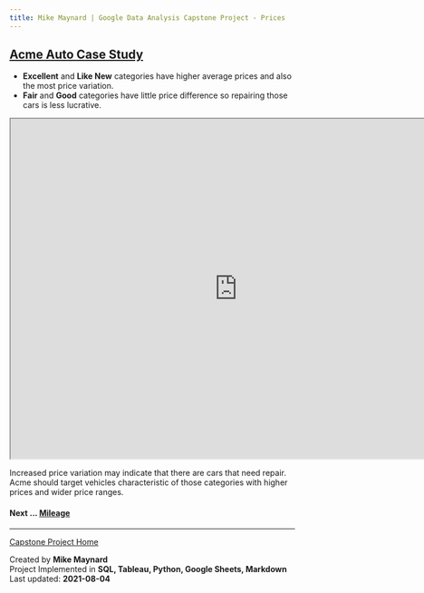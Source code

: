```yaml
---
title: Mike Maynard | Google Data Analysis Capstone Project - Prices
---
```

## [Acme Auto Case Study](/capstone/)

* **Excellent** and **Like New** categories have higher average prices and also the most price variation.
* **Fair** and **Good** categories have little price difference so repairing those cars is less lucrative.

<IFRAME SRC="https://public.tableau.com/views/capstone_16278859884250/Pricebycondition?:language=en-US&:display_count=n&:origin=viz_share_link" WIDTH=800 HEIGHT=600></IFRAME>

<BR>

Increased price variation may indicate that there are cars that need repair. Acme should target vehicles characteristic of those categories with higher prices and wider price ranges.

#### Next ... [Mileage](mileage.html)

---
[Capstone Project Home](/capstone/)

Created by **Mike Maynard**<BR>
Project Implemented in **SQL, Tableau, Python, Google Sheets, Markdown**<BR>
Last updated:  **2021-08-04**
